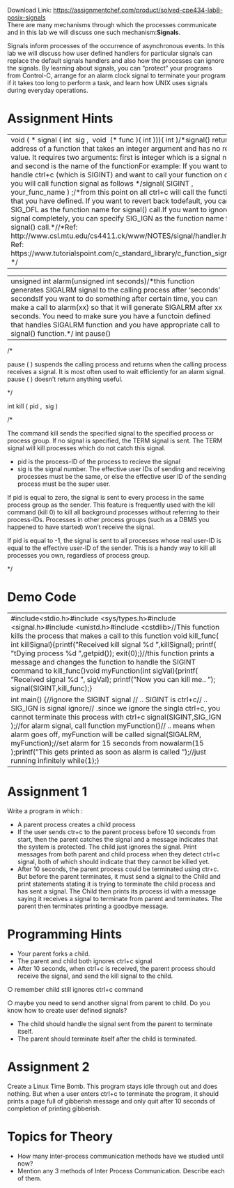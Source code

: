Download Link: https://assignmentchef.com/product/solved-cpe434-lab8-posix-signals
<br>
There are many mechanisms through which the processes communicate and in this lab we will discuss one such mechanism: ​<strong>Signals​</strong>.

Signals inform processes of the occurrence of asynchronous events. In this lab we will discuss how user defined handlers for particular signals can replace the default signals handlers and also how the processes can ignore the signals. By learning about signals, you can “protect” your programs from Control-C, arrange for an alarm clock signal to terminate your program if it takes too long to perform a task, and learn how UNIX uses signals during everyday operations.

<h1>Assignment Hints</h1>




<table width="576">

 <tbody>

  <tr>

   <td width="576">   void (​ *​ signal​ (​ int ​ sig​ , ​ void ​ (​​* ​func ​)( ​int ​)))(   int​            ​)/*signal() returns address of a function that takes an integer argument and has no return value. It requires two arguments: first is integer which is a signal name and second is the name of the functionFor example: If you want to handle ctrl+c (which is SIGINT) and want to call your function on ctrl+c, you will call function signal as follows */signal(​ SIGINT​ ,​ your_func_name​               )​ ;/*from this point on all ctrl+c will call the function that you have defined. If you want to revert back todefault, you can pass SIG_DFL as the function name for signal() call.If you want to ignore a signal completely, you can specify SIG_IGN as the function name for signal() call.*//*Ref: http://www.csl.mtu.edu/cs4411.ck/www/NOTES/signal/handler.html Ref: https://www.tutorialspoint.com/c_standard_library/c_function_signal.htm */ </td>

  </tr>

 </tbody>

</table>




<table width="576">

 <tbody>

  <tr>

   <td width="576">unsigned int ​alarm​(​unsigned int ​seconds​)/*this function generates SIGALRM signal to the calling process after ‘seconds’ secondsIf you want to do something after certain time, you can make a call to alarm(xx) so that it will generate SIGALRM after xx seconds. You need to make sure you have a functoin defined that handles SIGALRM function and you have appropriate call to signal() function.*/ int ​pause​()</td>

  </tr>

 </tbody>

</table>

/*

pause ( ) suspends the calling process and returns when the calling process receives a signal. It is most often used to wait efficiently for an alarm signal. pause ( ) doesn’t return anything useful.

*/




int kill​ (​ pid​ , ​ sig​           )​

/*

The command kill sends the specified signal to the specified process or process group. If no signal is specified, the TERM signal is sent. The TERM signal will kill processes which do not catch this signal.

<ul>

 <li>pid is the process-ID of the process to recieve the signal</li>

 <li>sig is the signal number. The effective user IDs of sending and receiving processes must be the same, or else the effective user ID of the sending process must be the super user.</li>

</ul>

If pid is equal to zero, the signal is sent to every process in the same process group as the sender. This feature is frequently used with the kill command (kill 0) to kill all background processes without referring to their process-IDs. Processes in other process groups (such as a DBMS you happened to have started) won’t receive the signal.

If pid is equal to -1, the signal is sent to all processes whose real user-ID is equal to the effective user-ID of the sender. This is a handy way to kill all processes you own, regardless of process group.

*/




<h1>Demo Code</h1>




<table width="576">

 <tbody>

  <tr>

   <td width="576">#include&lt;stdio.h&gt;#include &lt;sys/types.h&gt;#include &lt;signal.h&gt;#include &lt;unistd.h&gt;#include &lt;cstdlib&gt;//This function kills the process that makes a call to this function ​void ​kill_func​(​int killSignal​){printf​(​”Received kill signal %d
”​,​killSignal​);  printf​(​”tDying process %d
”​,​getpid​());  exit​(​0​);}//this function prints a message and changes the function to handle the SIGINT command to kill_func()void ​myFunction​(​int ​sigVal​){printf​(​”Received signal %d
”​, ​sigVal​);  printf​(​”Now you can kill me..
”​);  signal​(​SIGINT​,​kill_func​);}</td>

  </tr>

  <tr>

   <td width="576">int ​main​()  {//ignore the SIGINT signal // .. SIGINT is ctrl+c// .. SIG_IGN is signal ignore// .since we ignore the singla ctrl+c, you cannot terminate this process with ctrl+c  signal​(​SIGINT​,​SIG_IGN​);//for alarm signal, call function myFunction()// .. means when alarm goes off, myFunction will be called  signal​(​SIGALRM​,​myFunction​);//set alarm for 15 seconds from nowalarm​(​15​);printf​(​”This gets printed as soon as alarm is called
”​);//just running infinitely  while​(​1​);}</td>

  </tr>

 </tbody>

</table>

<h1>Assignment 1</h1>

Write a program in which :

<ul>

 <li>A parent process creates a child process</li>

 <li>If the user sends ctr+c to the parent process before 10 seconds from start, then the parent catches the signal and a message indicates that the system is protected. The child just ignores the signal. Print messages from both parent and child process when they detect ctrl+c signal, both of which should indicate that they cannot be killed yet.</li>

 <li>After 10 seconds, the parent process could be terminated using ctr+c. But before the parent terminates, it must send a signal to the Child and print statements stating it is trying to terminate the child process and has sent a signal. The Child then prints its process id with a message saying it receives a signal to terminate from parent and terminates. The parent then terminates printing a goodbye message.</li>

</ul>

<h1>Programming Hints</h1>

<ul>

 <li>Your parent forks a child.</li>

 <li>The parent and child both ignores ctrl+c signal</li>

 <li>After 10 seconds, when ctrl+c is received, the parent process should receive the signal, and send the kill signal to the child.</li>

</ul>

○ remember child still ignores ctrl+c command

○ maybe you need to send another signal from parent to child. Do you know how to create user defined signals?

<ul>

 <li>The child should handle the signal sent from the parent to terminate itself.</li>

 <li>The parent should terminate itself after the child is terminated.</li>

</ul>

<strong>             </strong>

<h1>Assignment 2</h1>

Create a Linux Time Bomb. This program stays idle through out and does nothing. But when a user enters ctrl+c to terminate the program, it should prints a page full of gibberish message and only quit after 10 seconds of completion of printing gibberish.

<h1>Topics for Theory</h1>

<ul>

 <li>How many inter-process communication methods have we studied until now?</li>

 <li>Mention any 3 methods of Inter Process Communication. Describe each of them.</li>

</ul>
